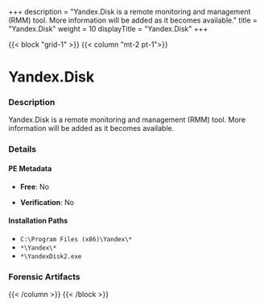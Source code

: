+++
description = "Yandex.Disk is a remote monitoring and management (RMM) tool. More information will be added as it becomes available."
title = "Yandex.Disk"
weight = 10
displayTitle = "Yandex.Disk"
+++


{{< block "grid-1" >}}
{{< column "mt-2 pt-1">}}

# Yandex.Disk


### Description

Yandex.Disk is a remote monitoring and management (RMM) tool. More information will be added as it becomes available.




### Details


#### PE Metadata


- **Free**: No

- **Verification**: No




#### Installation Paths
- `C:\Program Files (x86)\Yandex\*`
- `*\Yandex\*`
- `*\YandexDisk2.exe`

### Forensic Artifacts










{{< /column >}}
{{< /block >}}
